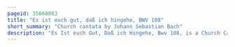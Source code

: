 ```yaml
---
pageid: 35668083
title: "Es ist euch gut, daß ich hingehe, BWV 108"
short_summary: "Church cantata by Johann Sebastian Bach"
description: "Es Ist euch Gut, Daß ich Hingehe, Bwv 108, is a Church Cantata by Johann Sebastian Bach. He composed it at Leipzig for the Cantate sunday the fourth Sunday after Easter and it was premiered on April 29 1725."
---
```

